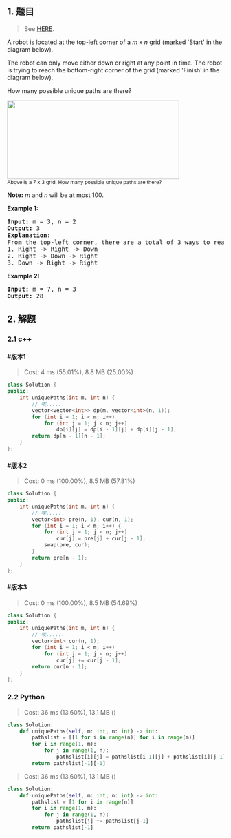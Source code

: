 ## 1. 题目

> See [HERE](https://leetcode.com/problems/unique-paths/).

<div><p>A robot is located at the top-left corner of a <em>m</em> x <em>n</em> grid (marked 'Start' in the diagram below).</p>

<p>The robot can only move either down or right at any point in time. The robot is trying to reach the bottom-right corner of the grid (marked 'Finish' in the diagram below).</p>

<p>How many possible unique paths are there?</p>

<p><img src="https://assets.leetcode.com/uploads/2018/10/22/robot_maze.png" style="width: 400px; height: 183px;"><br>
<small>Above is a 7 x 3 grid. How many possible unique paths are there?</small></p>

<p><strong>Note:</strong> <em>m</em> and <em>n</em> will be at most 100.</p>

<p><strong>Example 1:</strong></p>

<pre><strong>Input:</strong> m = 3, n = 2
<strong>Output:</strong> 3
<strong>Explanation:</strong>
From the top-left corner, there are a total of 3 ways to reach the bottom-right corner:
1. Right -&gt; Right -&gt; Down
2. Right -&gt; Down -&gt; Right
3. Down -&gt; Right -&gt; Right
</pre>

<p><strong>Example 2:</strong></p>

<pre><strong>Input:</strong> m = 7, n = 3
<strong>Output:</strong> 28</pre>
</div>

## 2. 解题

### 2.1 c++

#### #版本1

> Cost: 4 ms (55.01%), 8.8 MB (25.00%)

```cpp
class Solution {
public:
    int uniquePaths(int m, int n) {
        // 唉......
        vector<vector<int>> dp(m, vector<int>(n, 1));
        for (int i = 1; i < m; i++)
            for (int j = 1; j < n; j++)
                dp[i][j] = dp[i - 1][j] + dp[i][j - 1];
        return dp[m - 1][n - 1];
    }
};
```

#### #版本2

> Cost: 0 ms (100.00%), 8.5 MB (57.81%)

```cpp
class Solution {
public:
    int uniquePaths(int m, int n) {
        // 唉......
        vector<int> pre(n, 1), cur(n, 1);
        for (int i = 1; i < m; i++) {
            for (int j = 1; j < n; j++)
                cur[j] = pre[j] + cur[j - 1];
            swap(pre, cur);
        }
        return pre[n - 1];
    }
};
```

#### #版本3

> Cost: 0 ms (100.00%), 8.5 MB (54.69%)

```cpp
class Solution {
public:
    int uniquePaths(int m, int n) {
        // 唉......
        vector<int> cur(n, 1);
        for (int i = 1; i < m; i++)
            for (int j = 1; j < n; j++) 
                cur[j] += cur[j - 1];
        return cur[n - 1];
    }
};
```

### 2.2 Python

> Cost: 36 ms (13.60%), 13.1 MB ()

```python
class Solution:
    def uniquePaths(self, m: int, n: int) -> int:
        pathslist = [[1 for i in range(n)] for i in range(m)]
        for i in range(1, m):
            for j in range(1, n):
                pathslist[i][j] = pathslist[i-1][j] + pathslist[i][j-1]
        return pathslist[-1][-1]
```

> Cost: 36 ms (13.60%), 13.1 MB ()

```python
class Solution:
    def uniquePaths(self, m: int, n: int) -> int:
        pathslist = [1 for i in range(n)]
        for i in range(1, m):
            for j in range(1, n):
                pathslist[j] += pathslist[j-1]
        return pathslist[-1]
```
